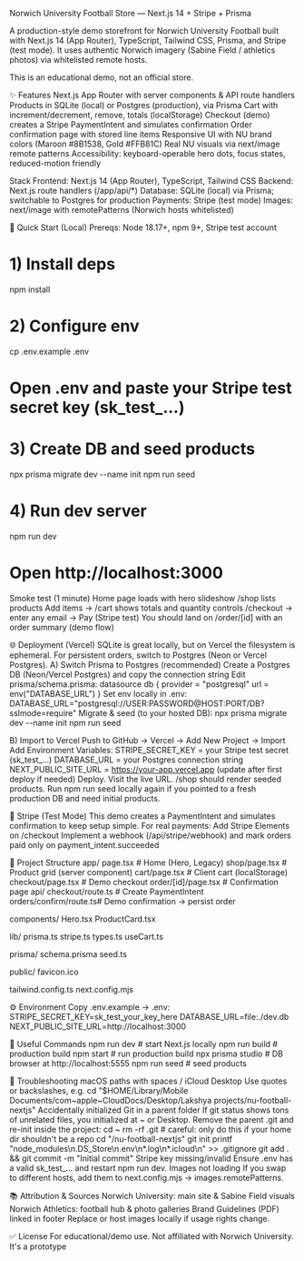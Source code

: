 Norwich University Football Store 
— Next.js 14 + Stripe + Prisma

A production-style demo storefront for Norwich University Football built with Next.js 14 (App Router), TypeScript, Tailwind CSS, Prisma, and Stripe (test mode).
It uses authentic Norwich imagery (Sabine Field / athletics photos) via whitelisted remote hosts.

️This is an educational demo, not an official store.

✨ Features
Next.js App Router with server components & API route handlers
Products in SQLite (local) or Postgres (production), via Prisma
Cart with increment/decrement, remove, totals (localStorage)
Checkout (demo) creates a Stripe PaymentIntent and simulates confirmation
Order confirmation page with stored line items
Responsive UI with NU brand colors (Maroon #8B1538, Gold #FFB81C)
Real NU visuals via next/image remote patterns
Accessibility: keyboard-operable hero dots, focus states, reduced-motion friendly

Stack
Frontend: Next.js 14 (App Router), TypeScript, Tailwind CSS
Backend: Next.js route handlers (/app/api/*)
Database: SQLite (local) via Prisma; switchable to Postgres for production
Payments: Stripe (test mode)
Images: next/image with remotePatterns (Norwich hosts whitelisted)


🚀 Quick Start (Local)
Prereqs: Node 18.17+, npm 9+, Stripe test account

# 1) Install deps
npm install

# 2) Configure env
cp .env.example .env
# Open .env and paste your Stripe test secret key (sk_test_...)

# 3) Create DB and seed products
npx prisma migrate dev --name init
npm run seed

# 4) Run dev server
npm run dev
# Open http://localhost:3000
Smoke test (1 minute)
Home page loads with hero slideshow
/shop lists products
Add items → /cart shows totals and quantity controls
/checkout → enter any email → Pay (Stripe test)
You should land on /order/[id] with an order summary (demo flow)


🌐 Deployment (Vercel)
SQLite is great locally, but on Vercel the filesystem is ephemeral. For persistent orders, switch to Postgres (Neon or Vercel Postgres).
A) Switch Prisma to Postgres (recommended)
Create a Postgres DB (Neon/Vercel Postgres) and copy the connection string
Edit prisma/schema.prisma:
datasource db {
  provider = "postgresql"
  url      = env("DATABASE_URL")
}
Set env locally in .env:
DATABASE_URL="postgresql://USER:PASSWORD@HOST:PORT/DB?sslmode=require"
Migrate & seed (to your hosted DB):
npx prisma migrate dev --name init
npm run seed

B) Import to Vercel
Push to GitHub → Vercel → Add New Project → Import
Add Environment Variables:
STRIPE_SECRET_KEY = your Stripe test secret (sk_test_…)
DATABASE_URL = your Postgres connection string
NEXT_PUBLIC_SITE_URL = https://your-app.vercel.app (update after first deploy if needed)
Deploy. Visit the live URL. /shop should render seeded products.
Run npm run seed locally again if you pointed to a fresh production DB and need initial products.


🧪 Stripe (Test Mode)
This demo creates a PaymentIntent and simulates confirmation to keep setup simple.
For real payments:
Add Stripe Elements on /checkout
Implement a webhook (/api/stripe/webhook) and mark orders paid only on payment_intent.succeeded


📁 Project Structure
app/
  page.tsx                # Home (Hero, Legacy)
  shop/page.tsx           # Product grid (server component)
  cart/page.tsx           # Client cart (localStorage)
  checkout/page.tsx       # Demo checkout
  order/[id]/page.tsx     # Confirmation page
  api/
    checkout/route.ts     # Create PaymentIntent
    orders/confirm/route.ts# Demo confirmation -> persist order

components/
  Hero.tsx
  ProductCard.tsx

lib/
  prisma.ts
  stripe.ts
  types.ts
  useCart.ts

prisma/
  schema.prisma
  seed.ts

public/
  favicon.ico

tailwind.config.ts
next.config.mjs


⚙️ Environment
Copy .env.example → .env:
STRIPE_SECRET_KEY=sk_test_your_key_here
DATABASE_URL=file:./dev.db
NEXT_PUBLIC_SITE_URL=http://localhost:3000


🧰 Useful Commands
npm run dev          # start Next.js locally
npm run build        # production build
npm start            # run production build
npx prisma studio    # DB browser at http://localhost:5555
npm run seed         # seed products


🐛 Troubleshooting
macOS paths with spaces / iCloud Desktop
Use quotes or backslashes, e.g.
cd "$HOME/Library/Mobile Documents/com~apple~CloudDocs/Desktop/Lakshya projects/nu-football-nextjs"
Accidentally initialized Git in a parent folder
If git status shows tons of unrelated files, you initialized at ~ or Desktop.
Remove the parent .git and re-init inside the project:
cd ~
rm -rf .git           # careful: only do this if your home dir shouldn't be a repo
cd "<path to>/nu-football-nextjs"
git init
printf "node_modules\n.DS_Store\n.env\n*.log\n*.icloud\n" >> .gitignore
git add . && git commit -m "Initial commit"
Stripe key missing/invalid
Ensure .env has a valid sk_test_... and restart npm run dev.
Images not loading
If you swap to different hosts, add them to next.config.mjs → images.remotePatterns.


📚 Attribution & Sources
Norwich University: main site & Sabine Field visuals
Norwich Athletics: football hub & photo galleries
Brand Guidelines (PDF) linked in footer
Replace or host images locally if usage rights change.


✅ License
For educational/demo use. Not affiliated with Norwich University.
It's
a prototype
